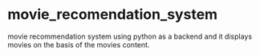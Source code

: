 # movie_recomendation_system
movie recommendation system using python as a backend and it displays movies on the basis of the movies content.
